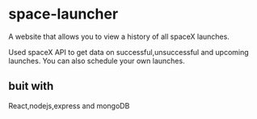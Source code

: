 # space-launcher

A website that allows you to view a history of all spaceX launches.

Used spaceX API to get data on successful,unsuccessful and upcoming launches.
You can also schedule your own launches.
## buit with
React,nodejs,express and mongoDB

